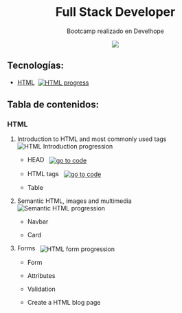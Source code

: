 <h1 align="center">Full Stack Developer</h1>
<p align="center">Bootcamp realizado en Develhope</p>
<p align="center"><img src="https://blog.develhope.co/content/images/2023/03/develhope-blu-11-1.png"/></p> 

## Tecnologías:

- [HTML](#HTML)&nbsp;&nbsp;[<img src="https://img.shields.io/badge/progress-22%25-red" align="center" alt="HTML progress">](#HTML)

## Tabla de contenidos:

### HTML

1. Introduction to HTML and most commonly used tags &nbsp;&nbsp;<img src="https://img.shields.io/badge/progress-66%25-yellow" align="center" alt="HTML Introduction progression">
    - HEAD
        &nbsp;&nbsp;[<img src="https://img.shields.io/badge/go%20to%20code-grey" align="center" alt="go to code">](https://github.com/jm-jesusm/Develhope/tree/html-exercises/html/es1)
      
    - HTML tags
        &nbsp;&nbsp;[<img src="https://img.shields.io/badge/go%20to%20code-grey" align="center" alt="go to code">](https://github.com/jm-jesusm/Develhope/tree/html-exercises/html/es2)
      
    - Table
        <!-- &nbsp;&nbsp;[<img src="https://img.shields.io/badge/go%20to%20code-grey" align="center" alt="go to code">]() -->
      
2. Semantic HTML, images and multimedia &nbsp;&nbsp;<img src="https://img.shields.io/badge/progress-0%25-darkred" align="center" alt="Semantic HTML progression">
    - Navbar
        <!-- &nbsp;&nbsp;[<img src="https://img.shields.io/badge/go%20to%20code-grey" align="center" alt="go to code">]() -->
      
    - Card
        <!-- &nbsp;&nbsp;[<img src="https://img.shields.io/badge/go%20to%20code-grey" align="center" alt="go to code">]() -->
      
3. Forms &nbsp;&nbsp;<img src="https://img.shields.io/badge/progress-0%25-darkred" align="center" alt="HTML form progression">
    - Form 
        <!-- &nbsp;&nbsp;[<img src="https://img.shields.io/badge/go%20to%20code-grey" align="center" alt="go to code">]() -->
      
    - Attributes 
        <!-- &nbsp;&nbsp;[<img src="https://img.shields.io/badge/go%20to%20code-grey" align="center" alt="go to code">]() -->
      
    - Validation 
        <!-- &nbsp;&nbsp;[<img src="https://img.shields.io/badge/go%20to%20code-grey" align="center" alt="go to code">]() -->
      
    - Create a HTML blog page 
        <!-- &nbsp;&nbsp;[<img src="https://img.shields.io/badge/go%20to%20code-grey" align="center" alt="go to code">]() -->
      